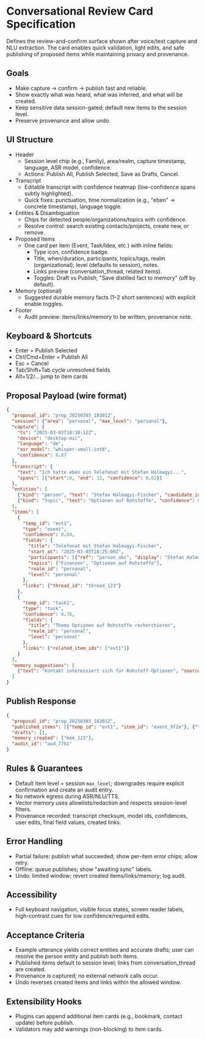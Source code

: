 # Conversational Review Card Specification

Defines the review-and-confirm surface shown after voice/text capture and NLU extraction. The card enables quick validation, light edits, and safe publishing of proposed items while maintaining privacy and provenance.

## Goals
- Make capture → confirm → publish fast and reliable.
- Show exactly what was heard, what was inferred, and what will be created.
- Keep sensitive data session-gated; default new items to the session level.
- Preserve provenance and allow undo.

## UI Structure
- Header
  - Session level chip (e.g., Family), area/realm, capture timestamp, language, ASR model, confidence.
  - Actions: Publish All, Publish Selected, Save as Drafts, Cancel.
- Transcript
  - Editable transcript with confidence heatmap (low-confidence spans subtly highlighted).
  - Quick fixes: punctuation, time normalization (e.g., "eben" → concrete timestamp), language toggle.
- Entities & Disambiguation
  - Chips for detected people/organizations/topics with confidence.
  - Resolve control: search existing contacts/projects, create new, or remove.
- Proposed Items
  - One card per item (Event, Task/Idea, etc.) with inline fields:
    - Type icon, confidence badge.
    - Title, when/duration, participants, topics/tags, realm (organizational), level (defaults to session), notes.
    - Links preview (conversation_thread, related items).
    - Toggles: Draft vs Publish; "Save distilled fact to memory" (off by default).
- Memory (optional)
  - Suggested durable memory facts (1–2 short sentences) with explicit enable toggles.
- Footer
  - Audit preview: items/links/memory to be written; provenance note.

## Keyboard & Shortcuts
- Enter = Publish Selected
- Ctrl/Cmd+Enter = Publish All
- Esc = Cancel
- Tab/Shift+Tab cycle unresolved fields
- Alt+1/2/… jump to item cards

## Proposal Payload (wire format)
```json
{
  "proposal_id": "prop_20250303_183012",
  "session": {"area": "personal", "max_level": "personal"},
  "capture": {
    "ts": "2025-03-03T18:30:12Z",
    "device": "desktop-mic",
    "language": "de",
    "asr_model": "whisper-small-int8",
    "confidence": 0.87
  },
  "transcript": {
    "text": "Ich hatte eben ein Telefonat mit Stefan Halmagyi...",
    "spans": [{"start":0, "end": 12, "confidence": 0.62}]
  },
  "entities": [
    {"kind": "person", "text": "Stefan Halmagyi-Fischer", "candidate_ids": ["person_abc"], "chosen_id": null, "confidence": 0.78},
    {"kind": "topic", "text": "Optionen auf Rohstoffe", "confidence": 0.82}
  ],
  "items": [
    {
      "temp_id": "evt1",
      "type": "event",
      "confidence": 0.84,
      "fields": {
        "title": "Telefonat mit Stefan Halmagyi-Fischer",
        "start_at": "2025-03-03T18:25:00Z",
        "participants": [{"ref": "person_abc", "display": "Stefan Halmagyi-Fischer"}],
        "topics": ["Finanzen", "Optionen auf Rohstoffe"],
        "realm_id": "personal",
        "level": "personal"
      },
      "links": {"thread_id": "thread_123"}
    },
    {
      "temp_id": "task1",
      "type": "task",
      "confidence": 0.76,
      "fields": {
        "title": "Thema Optionen auf Rohstoffe recherchieren",
        "realm_id": "personal",
        "level": "personal"
      },
      "links": {"related_item_ids": ["evt1"]}
    }
  ],
  "memory_suggestions": [
    {"text": "Kontakt interessiert sich für Rohstoff-Optionen", "source_refs": ["evt1"], "enabled": false}
  ]
}
```

## Publish Response
```json
{
  "proposal_id": "prop_20250303_183012",
  "published_items": [{"temp_id": "evt1", "item_id": "event_9f2e"}, {"temp_id": "task1", "item_id": "task_aa10"}],
  "drafts": [],
  "memory_created": ["mem_123"],
  "audit_id": "aud_77b1"
}
```

## Rules & Guarantees
- Default item level = session `max_level`; downgrades require explicit confirmation and create an audit entry.
- No network egress during ASR/NLU/TTS.
- Vector memory uses allowlists/redaction and respects session-level filters.
- Provenance recorded: transcript checksum, model ids, confidences, user edits, final field values, created links.

## Error Handling
- Partial failure: publish what succeeded; show per-item error chips; allow retry.
- Offline: queue publishes; show "awaiting sync" labels.
- Undo: limited window; revert created items/links/memory; log audit.

## Accessibility
- Full keyboard navigation, visible focus states, screen reader labels, high-contrast cues for low confidence/required edits.

## Acceptance Criteria
- Example utterance yields correct entities and accurate drafts; user can resolve the person entity and publish both items.
- Published items default to session level; links from conversation_thread are created.
- Provenance is captured; no external network calls occur.
- Undo reverses created items and links within the allowed window.

## Extensibility Hooks
- Plugins can append additional item cards (e.g., bookmark, contact update) before publish.
- Validators may add warnings (non-blocking) to item cards.
